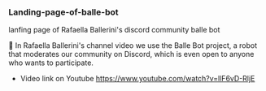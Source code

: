 ### Landing-page-of-balle-bot
 lanfing page of Rafaella Ballerini's discord community balle bot
 
🎯 In Rafaella Ballerini's channel video we use the Balle Bot project, a robot that moderates our community on Discord, which is even open to anyone who wants to participate.

* Video link on Youtube https://www.youtube.com/watch?v=llF6vD-RljE
